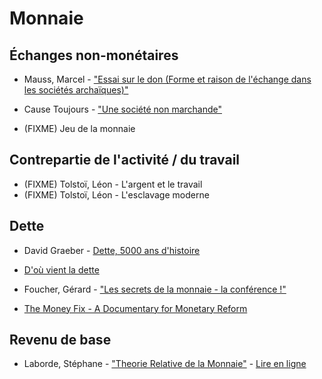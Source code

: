 
# Monnaie 

## Échanges non-monétaires

- <i class="fa fa-book"></i> 
  Mauss, Marcel -
  ["Essai sur le don (Forme et raison de l'échange dans les sociétés archaïques)"](
  https://www.goodreads.com/book/show/24225683-essai-sur-le-don)
- <i class="fa fa-film"></i> 
  Cause Toujours -
  ["Une société non marchande"](https://www.youtube.com/watch?v=aeH5YxC5b8Ev)
  
- <i class="fa fa-map"></i> 
  (FIXME) Jeu de la monnaie

## Contrepartie de l'activité / du travail

- <i class="fa fa-book"></i> 
  (FIXME) Tolstoï, Léon - L'argent et le travail
- <i class="fa fa-book"></i> 
  (FIXME) Tolstoï, Léon - L'esclavage moderne

## Dette

- <i class="fa fa-book"></i> 
  David Graeber -
  [Dette, 5000 ans d'histoire](  
  https://www.goodreads.com/book/show/18722464-dette-5000-ans-d-histoire)
  
- <i class="fa fa-film"></i> 
  [D'où vient la dette](https://www.youtube.com/watch?v=CnNNYIgEfbw)
- <i class="fa fa-film"></i> 
  Foucher, Gérard - 
  ["Les secrets de la monnaie - la conférence !"](
  https://www.youtube.com/watch?v=R-Bg_B9OhPU)
- <i class="fa fa-film"></i> 
  [The Money Fix - A Documentary for Monetary Reform](
  https://www.youtube.com/watch?v=TwmM5Nb6hiE&yt%3Acc=on)

## Revenu de base 

- <i class="fa fa-book"></i> 
  Laborde, Stéphane - 
  ["Theorie Relative de la Monnaie"](https://www.goodreads.com/book/show/33849530-th-orie-relative-de-la-monnaie) - 
  [Lire en ligne](http://trm.creationmonetaire.info/)

